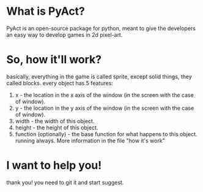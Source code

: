 # What is PyAct?
PyAct is an open-source package for python, meant to give the developers an easy way to develop games in 2d pixel-art.

# So, how it'll work?
basically, everything in the game is called sprite, except solid things, they called blocks.
every object has 5 features:
1. x - the location in the x axis of the window (in the screen with the case of window).
2. y - the location in the y axis of the window (in the screen with the case of window).
3. width - the width of this object.
4. height - the height of this object.
5. function (optionally) - the base function for what happens to this object. running always.
More information in the file "how it's work"

# I want to help you!
thank you!
you need to git it and start suggest.
